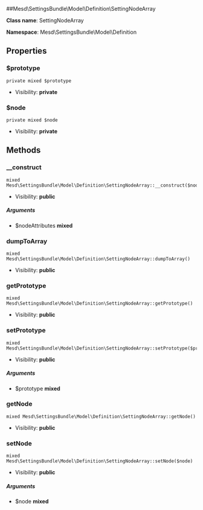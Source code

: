 ##Mesd\SettingsBundle\Model\Definition\SettingNodeArray






**Class name**: SettingNodeArray

**Namespace**: Mesd\SettingsBundle\Model\Definition









Properties
----------


### $prototype

    private mixed $prototype





* Visibility: **private**


### $node

    private mixed $node





* Visibility: **private**


Methods
-------


### __construct

    mixed Mesd\SettingsBundle\Model\Definition\SettingNodeArray::__construct($nodeAttributes)





* Visibility: **public**


##### Arguments
* $nodeAttributes **mixed**



### dumpToArray

    mixed Mesd\SettingsBundle\Model\Definition\SettingNodeArray::dumpToArray()





* Visibility: **public**




### getPrototype

    mixed Mesd\SettingsBundle\Model\Definition\SettingNodeArray::getPrototype()





* Visibility: **public**




### setPrototype

    mixed Mesd\SettingsBundle\Model\Definition\SettingNodeArray::setPrototype($prototype)





* Visibility: **public**


##### Arguments
* $prototype **mixed**



### getNode

    mixed Mesd\SettingsBundle\Model\Definition\SettingNodeArray::getNode()





* Visibility: **public**




### setNode

    mixed Mesd\SettingsBundle\Model\Definition\SettingNodeArray::setNode($node)





* Visibility: **public**


##### Arguments
* $node **mixed**


